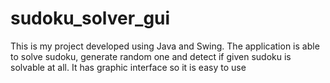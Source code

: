 # sudoku_solver_gui
This is my project developed using Java and Swing.
The application is able to solve sudoku, generate random one and detect if given sudoku is solvable at all. It has graphic interface so it is easy to use
